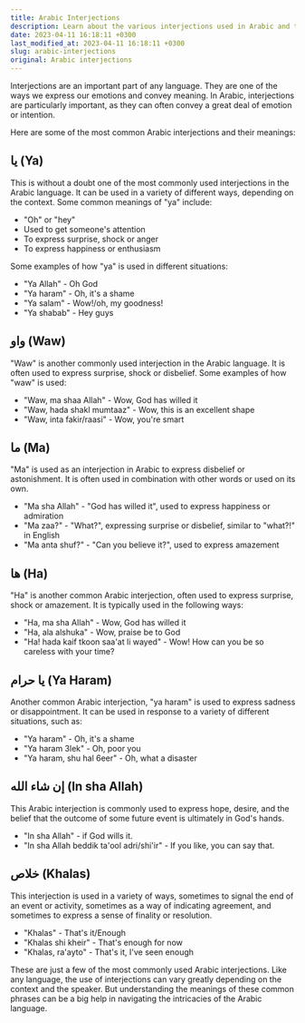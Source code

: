 ```yaml
---
title: Arabic Interjections
description: Learn about the various interjections used in Arabic and their meanings.
date: 2023-04-11 16:18:11 +0300
last_modified_at: 2023-04-11 16:18:11 +0300
slug: arabic-interjections
original: Arabic interjections
---
```

Interjections are an important part of any language. They are one of the ways we express our emotions and convey meaning. In Arabic, interjections are particularly important, as they can often convey a great deal of emotion or intention.

Here are some of the most common Arabic interjections and their meanings:

## يا (Ya)

This is without a doubt one of the most commonly used interjections in the Arabic language. It can be used in a variety of different ways, depending on the context. Some common meanings of "ya" include:

-  "Oh" or "hey"
-  Used to get someone's attention
-  To express surprise, shock or anger
-  To express happiness or enthusiasm

Some examples of how "ya" is used in different situations:

-  "Ya Allah" - Oh God
-  "Ya haram" - Oh, it's a shame
-  "Ya salam" - Wow!/oh, my goodness!
-  "Ya shabab" - Hey guys

## واو (Waw)

"Waw" is another commonly used interjection in the Arabic language. It is often used to express surprise, shock or disbelief. Some examples of how "waw" is used:

-  "Waw, ma shaa Allah" - Wow, God has willed it
-  "Waw, hada shakl mumtaaz" - Wow, this is an excellent shape
-  "Waw, inta fakir/raasi" - Wow, you're smart

## ما (Ma)

"Ma" is used as an interjection in Arabic to express disbelief or astonishment. It is often used in combination with other words or used on its own.

- "Ma sha Allah" - "God has willed it", used to express happiness or admiration
- "Ma zaa?" - "What?", expressing surprise or disbelief, similar to "what?!" in English
- "Ma anta shuf?" - "Can you believe it?", used to express amazement

## ها (Ha)

"Ha" is another common Arabic interjection, often used to express surprise, shock or amazement. It is typically used in the following ways:

-  "Ha, ma sha Allah" - Wow, God has willed it
-  "Ha, ala alshuka" - Wow, praise be to God
-  "Ha! hada kaif tkoon saa'at li wayed" - Wow! How can you be so careless with your time?

## يا حرام (Ya Haram)

Another common Arabic interjection, "ya haram" is used to express sadness or disappointment. It can be used in response to a variety of different situations, such as:

-  "Ya haram" - Oh, it's a shame
-  "Ya haram 3lek" - Oh, poor you
-  "Ya haram, shu hal 6eer" - Oh, what a disaster

## إن شاء الله (In sha Allah)

This Arabic interjection is commonly used to express hope, desire, and the belief that the outcome of some future event is ultimately in God's hands.

- "In sha Allah" - if God wills it.
- "In sha Allah beddik ta'ool adri/shi'ir" - If you like, you can say that.

## خلاص (Khalas)

This interjection is used in a variety of ways, sometimes to signal the end of an event or activity, sometimes as a way of indicating agreement, and sometimes to express a sense of finality or resolution.

- "Khalas" - That's it/Enough
- "Khalas shi kheir" - That's enough for now
- "Khalas, ra'ayto" - That's it, I've seen enough

These are just a few of the most commonly used Arabic interjections. Like any language, the use of interjections can vary greatly depending on the context and the speaker. But understanding the meanings of these common phrases can be a big help in navigating the intricacies of the Arabic language.